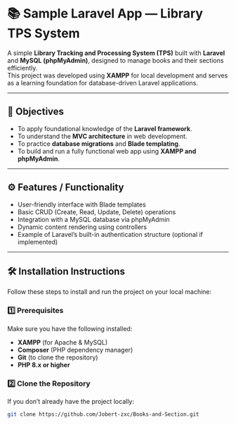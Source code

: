 # 📚 Sample Laravel App — Library TPS System

A simple **Library Tracking and Processing System (TPS)** built with **Laravel** and **MySQL (phpMyAdmin)**, designed to manage books and their sections efficiently.  
This project was developed using **XAMPP** for local development and serves as a learning foundation for database-driven Laravel applications.

---

## 🎯 Objectives
- To apply foundational knowledge of the **Laravel framework**.  
- To understand the **MVC architecture** in web development.  
- To practice **database migrations** and **Blade templating**.  
- To build and run a fully functional web app using **XAMPP and phpMyAdmin**.

---

## ⚙️ Features / Functionality
- User-friendly interface with Blade templates   
- Basic CRUD (Create, Read, Update, Delete) operations  
- Integration with a MySQL database via phpMyAdmin  
- Dynamic content rendering using controllers  
- Example of Laravel’s built-in authentication structure (optional if implemented)

---

## 🛠️ Installation Instructions

Follow these steps to install and run the project on your local machine:

### 1️⃣ Prerequisites
Make sure you have the following installed:
- **XAMPP** (for Apache & MySQL)
- **Composer** (PHP dependency manager)
- **Git** (to clone the repository)
- **PHP 8.x or higher**

### 2️⃣ Clone the Repository
If you don’t already have the project locally:
```bash
git clone https://github.com/Jobert-zxc/Books-and-Section.git
